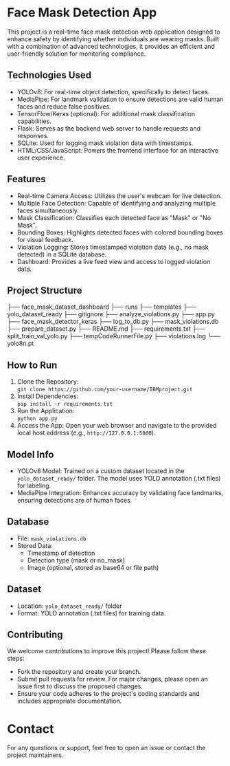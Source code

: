 # Face Mask Detection App

This project is a real-time face mask detection web application designed to enhance safety by identifying whether individuals are wearing masks. Built with a combination of advanced technologies, it provides an efficient and user-friendly solution for monitoring compliance.

## Technologies Used
- YOLOv8: For real-time object detection, specifically to detect faces.
- MediaPipe: For landmark validation to ensure detections are valid human faces and reduce false positives.
- TensorFlow/Keras (optional): For additional mask classification capabilities.
- Flask: Serves as the backend web server to handle requests and responses.
- SQLite: Used for logging mask violation data with timestamps.
- HTML/CSS/JavaScript: Powers the frontend interface for an interactive user experience.

## Features
- Real-time Camera Access: Utilizes the user's webcam for live detection.
- Multiple Face Detection: Capable of identifying and analyzing multiple faces simultaneously.
- Mask Classification: Classifies each detected face as "Mask" or "No Mask".
- Bounding Boxes: Highlights detected faces with colored bounding boxes for visual feedback.
- Violation Logging: Stores timestamped violation data (e.g., no mask detected) in a SQLite database.
- Dashboard: Provides a live feed view and access to logged violation data.

## Project Structure
├── face_mask_dataset_dashboard
├── runs
├── templates
├── yolo_dataset_ready
├── gitignore
├── analyze_violations.py
├── app.py
├── face_mask_detector_keras
├── log_to_db.py
├── mask_violations.db
├── prepare_dataset.py
├── README.md
├── requirements.txt
├── split_train_val_yolo.py
├── tempCodeRunnerFile.py
├── violations.log
└── yolo8n.pt


## How to Run
1. Clone the Repository:  
   `git clone https://github.com/your-username/IBMproject.git`
2. Install Dependencies:  
   `pip install -r requirements.txt`
3. Run the Application:  
   `python app.py`
4. Access the App: Open your web browser and navigate to the provided local host address (e.g., `http://127.0.0.1:5000`).

## Model Info
- YOLOv8 Model: Trained on a custom dataset located in the `yolo_dataset_ready/` folder. The model uses YOLO annotation (.txt files) for labeling.
- MediaPipe Integration: Enhances accuracy by validating face landmarks, ensuring detections are of human faces.

## Database
- File: `mask_violations.db`
- Stored Data:
  - Timestamp of detection
  - Detection type (mask or no_mask)
  - Image (optional, stored as base64 or file path)

## Dataset
- Location: `yolo_dataset_ready/` folder
- Format: YOLO annotation (.txt files) for training data.

## Contributing
We welcome contributions to improve this project! Please follow these steps:
- Fork the repository and create your branch.
- Submit pull requests for review. For major changes, please open an issue first to discuss the proposed changes.
- Ensure your code adheres to the project's coding standards and includes appropriate documentation.

# Contact
For any questions or support, feel free to open an issue or contact the project maintainers.